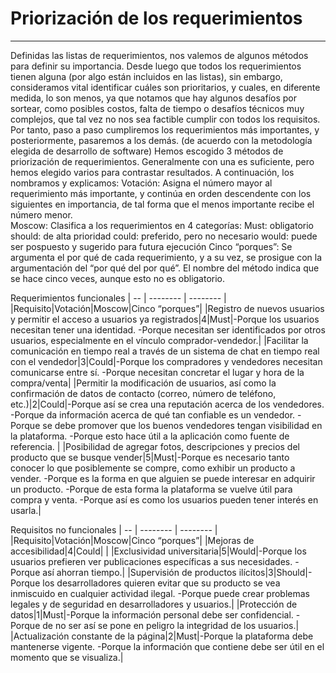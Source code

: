# Priorización de los requerimientos
---
Definidas las listas de requerimientos, nos valemos de algunos métodos para definir su importancia. Desde luego que todos los requerimientos tienen alguna (por algo están incluidos en las listas), sin embargo, consideramos vital identificar cuáles son prioritarios, y cuales, en diferente medida, lo son menos, ya que notamos que hay algunos desafíos por sortear, como posibles costos, falta de tiempo o desafíos técnicos muy complejos, que tal vez no nos sea factible cumplir con todos los requisitos. Por tanto, paso a paso cumpliremos los requerimientos más importantes, y posteriormente, pasaremos a los demás. (de acuerdo con la metodología elegida de desarrollo de software)
Hemos escogido 3 métodos de priorización de requerimientos. Generalmente con una es suficiente, pero hemos elegido varios para contrastar resultados. A continuación, los nombramos y explicamos:
Votación: Asigna el número mayor al requerimiento más importante, y continúa en orden descendente con los siguientes en importancia, de tal forma que el menos importante recibe el número menor.  
Moscow: Clasifica a los requerimientos en 4 categorías:
    Must: obligatorio
    should: de alta prioridad
    could: preferido, pero no necesario
    would: puede ser pospuesto y sugerido para futura ejecución
Cinco “porques”: Se argumenta el por qué de cada requerimiento, y a su vez, se prosigue con la argumentación del “por qué del por qué”. El nombre del método indica que se hace cinco veces, aunque esto no es obligatorio.

Requerimientos funcionales
| -- | -------- | -------- |
|Requisito|Votación|Moscow|Cinco “porques”|
|Registro de nuevos usuarios y permitir el acceso a usuarios ya registrados|4|Must|-Porque los usuarios necesitan tener una identidad. 
-Porque necesitan ser identificados por otros usuarios, especialmente en el vínculo comprador-vendedor.|
|Facilitar la comunicación en tiempo real a través de un sistema de chat en tiempo real con el vendedor|3|Could|-Porque los compradores y vendedores necesitan comunicarse entre sí.
-Porque necesitan concretar el lugar y hora de la compra/venta|
|Permitir la modificación de usuarios, así como la confirmación de datos de contacto (correo, número de teléfono, etc.)|2|Could|-Porque así se crea una reputación acerca de los vendedores.
-Porque da información acerca de qué tan confiable es un vendedor.
-Porque se debe promover que los buenos vendedores tengan visibilidad en la plataforma.
-Porque esto hace útil a la aplicación como fuente de referencia. |
|Posibilidad de agregar fotos, descripciones y precios del producto que se busque vender|5|Must|-Porque es necesario tanto conocer lo que posiblemente se compre, como exhibir un producto a vender.
-Porque es la forma en que alguien se puede interesar en adquirir un producto.
-Porque de esta forma la plataforma se vuelve útil para compra y venta.
-Porque así es como los usuarios pueden tener interés en usarla.|

Requisitos no funcionales
| -- | -------- | -------- |
|Requisito|Votación|Moscow|Cinco “porques”|
|Mejoras de accesibilidad|4|Could| |
|Exclusividad universitaria|5|Would|-Porque los usuarios prefieren ver publicaciones específicas a sus necesidades.
-Porque así ahorran tiempo.|
|Supervisión de productos ilícitos|3|Should|-Porque los desarrolladores quieren evitar que su producto se vea inmiscuido en cualquier actividad ilegal.
-Porque puede crear problemas legales y de seguridad en desarrolladores y usuarios.|
|Protección de datos|1|Must|-Porque la información personal debe ser confidencial.
-Porque de no ser así se pone en peligro la integridad de los usuarios.|
|Actualización constante de la página|2|Must|-Porque la plataforma debe mantenerse vigente.
-Porque la información que contiene debe ser útil en el momento que se visualiza.|
